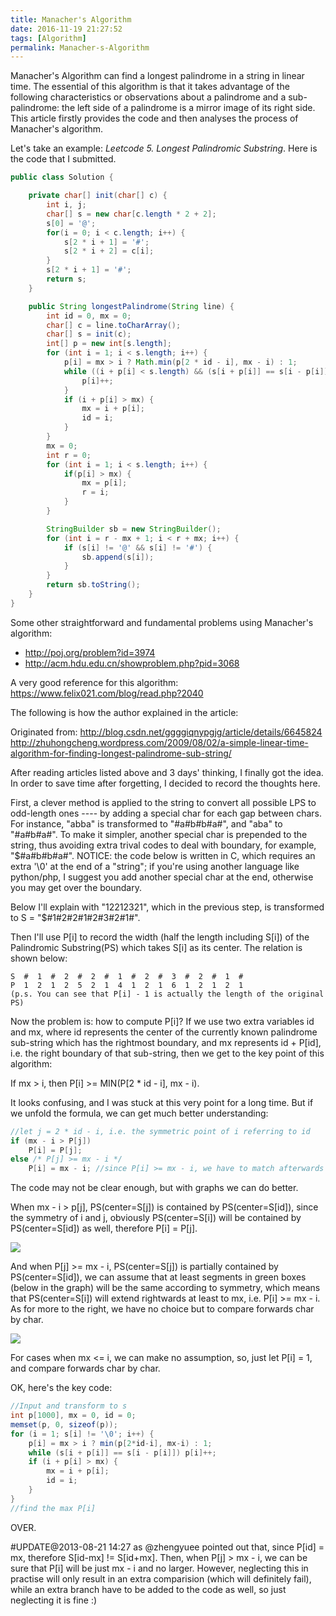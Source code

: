 ```yaml
---
title: Manacher's Algorithm
date: 2016-11-19 21:27:52
tags: [Algorithm]
permalink: Manacher-s-Algorithm
---
```

Manacher's Algorithm can find a longest palindrome in a string in linear time. The essential of this algorithm is that it takes advantage of the following characteristics or observations about a palindrome and a sub-palindrome: the left side of a palindrome is a mirror image of its right side. This article firstly provides the code and then analyses the process of Manacher's algorithm.

Let's take an example: *Leetcode 5. Longest Palindromic Substring*. Here is the code that I submitted.

<!--more-->
```java
public class Solution {

    private char[] init(char[] c) {
        int i, j;
        char[] s = new char[c.length * 2 + 2];
        s[0] = '@';
        for(i = 0; i < c.length; i++) {
            s[2 * i + 1] = '#';
            s[2 * i + 2] = c[i];
        }
        s[2 * i + 1] = '#';
        return s;
    }

    public String longestPalindrome(String line) {
    	int id = 0, mx = 0;
        char[] c = line.toCharArray();
        char[] s = init(c);
        int[] p = new int[s.length];
        for (int i = 1; i < s.length; i++) {
            p[i] = mx > i ? Math.min(p[2 * id - i], mx - i) : 1;
            while ((i + p[i] < s.length) && (s[i + p[i]] == s[i - p[i]])) {
                p[i]++;
            }
            if (i + p[i] > mx) {
                mx = i + p[i];
                id = i;
            }
        }
        mx = 0;
        int r = 0;
        for (int i = 1; i < s.length; i++) {
            if(p[i] > mx) {
                mx = p[i];
                r = i;
            }
        }

        StringBuilder sb = new StringBuilder();
        for (int i = r - mx + 1; i < r + mx; i++) {
            if (s[i] != '@' && s[i] != '#') {
                sb.append(s[i]);
            }
        }
        return sb.toString();
    }
}
```

Some other straightforward and fundamental problems using Manacher's algorithm:
- http://poj.org/problem?id=3974
- http://acm.hdu.edu.cn/showproblem.php?pid=3068

A very good reference for this algorithm: https://www.felix021.com/blog/read.php?2040

The following is how the author explained in the article:

Originated from:
http://blog.csdn.net/ggggiqnypgjg/article/details/6645824
http://zhuhongcheng.wordpress.com/2009/08/02/a-simple-linear-time-algorithm-for-finding-longest-palindrome-sub-string/

After reading articles listed above and 3 days' thinking, I finally got the idea. In order to save time after forgetting, I decided to record the thoughts here.

First, a clever method is applied to the string to convert all possible LPS to odd-length ones ---- by adding a special char for each gap between chars. For instance, "abba" is transformed to "#a#b#b#a#", and "aba" to "#a#b#a#". To make it simpler, another special char is prepended to the string, thus avoiding extra trival codes to deal with boundary, for example, "$#a#b#b#a#". NOTICE: the code below is written in C, which requires an extra '\0' at the end of a "string"; if you're using another language like python/php, I suggest you add another special char at the end, otherwise you may get over the boundary.

Below I'll explain with "12212321", which in the previous step, is transformed to S = "$#1#2#2#1#2#3#2#1#".

Then I'll use P[i] to record the width (half the length including S[i]) of the Palindromic Substring(PS) which takes S[i] as its center. The relation is shown below:

```
S  #  1  #  2  #  2  #  1  #  2  #  3  #  2  #  1  #
P  1  2  1  2  5  2  1  4  1  2  1  6  1  2  1  2  1
(p.s. You can see that P[i] - 1 is actually the length of the original PS)
```

Now the problem is: how to compute P[i]? If we use two extra variables id and mx, where id represents the center of the currently known palindrome sub-string which has the rightmost boundary, and mx represents id + P[id], i.e. the right boundary of that sub-string, then we get to the key point of this algorithm:

If mx > i, then P[i] >= MIN(P[2 * id - i], mx - i).

It looks confusing, and I was stuck at this very point for a long time. But if we unfold the formula, we can get much better understanding:

```java
//let j = 2 * id - i, i.e. the symmetric point of i referring to id
if (mx - i > P[j])
    P[i] = P[j];
else /* P[j] >= mx - i */
    P[i] = mx - i; //since P[i] >= mx - i, we have to match afterwards since here.
```

The code may not be clear enough, but with graphs we can do better.

When mx - i > p[j], PS(center=S[j]) is contained by PS(center=S[id]), since the symmetry of i and j, obviously PS(center=S[i]) will be contained by PS(center=S[id]) as well, therefore P[i] = P[j].

![](/images/Manacher-s-Algorithm-1.png)

And when P[j] >= mx - i, PS(center=S[j]) is partially contained by PS(center=S[id]), we can assume that at least segments in green boxes (below in the graph) will be the same according to symmetry, which means that PS(center=S[i]) will extend rightwards at least to mx, i.e. P[i] >= mx - i. As for more to the right, we have no choice but to compare forwards char by char.

![](/images/Manacher-s-Algorithm-2.png)

For cases when mx <= i, we can make no assumption, so, just let P[i] = 1, and compare forwards char by char.

OK, here's the key code:

```java
//Input and transform to s
int p[1000], mx = 0, id = 0;
memset(p, 0, sizeof(p));
for (i = 1; s[i] != '\0'; i++) {
    p[i] = mx > i ? min(p[2*id-i], mx-i) : 1;
    while (s[i + p[i]] == s[i - p[i]]) p[i]++;
    if (i + p[i] > mx) {
        mx = i + p[i];
        id = i;
    }
}
//find the max P[i]
```

OVER.

\#UPDATE@2013-08-21 14:27
as @zhengyuee pointed out that, since P[id] = mx, therefore S[id-mx] != S[id+mx]. Then, when P[j] > mx - i, we can be sure that P[i] will be just mx - i and no larger. However, neglecting this in practise will only result in an extra comparision (which will definitely fail), while an extra branch have to be added to the code as well, so just neglecting it is fine :)
